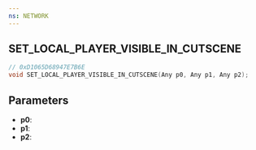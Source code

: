 ```yaml
---
ns: NETWORK
---
```

## SET_LOCAL_PLAYER_VISIBLE_IN_CUTSCENE

```c
// 0xD1065D68947E7B6E
void SET_LOCAL_PLAYER_VISIBLE_IN_CUTSCENE(Any p0, Any p1, Any p2);
```

## Parameters
* **p0**:
* **p1**:
* **p2**:
